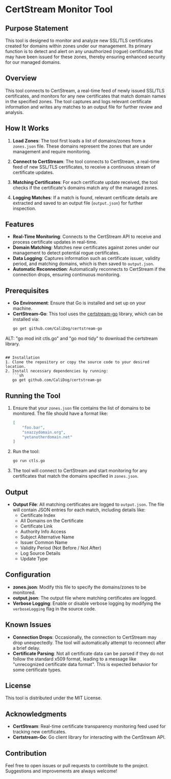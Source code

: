 # CertStream Monitor Tool

## Purpose Statement
This tool is designed to monitor and analyze new SSL/TLS certificates created for domains within zones under our management. Its primary function is to detect and alert on any unauthorized (rogue) certificates that may have been issued for these zones, thereby ensuring enhanced security for our managed domains.

## Overview
This tool connects to CertStream, a real-time feed of newly issued SSL/TLS certificates, and monitors for any new certificates that match domain names in the specified zones. The tool captures and logs relevant certificate information and writes any matches to an output file for further review and analysis.

## How It Works
1. **Load Zones**: The tool first loads a list of domains/zones from a `zones.json` file. These domains represent the zones that are under management and require monitoring.

2. **Connect to CertStream**: The tool connects to CertStream, a real-time feed of new SSL/TLS certificates, to receive a continuous stream of certificate updates.

3. **Matching Certificates**: For each certificate update received, the tool checks if the certificate's domains match any of the managed zones.

4. **Logging Matches**: If a match is found, relevant certificate details are extracted and saved to an output file (`output.json`) for further inspection.

## Features
- **Real-Time Monitoring**: Connects to the CertStream API to receive and process certificate updates in real-time.
- **Domain Matching**: Matches new certificates against zones under our management to detect potential rogue certificates.
- **Data Logging**: Captures information such as certificate issuer, validity period, and matching domains, which is then saved to `output.json`.
- **Automatic Reconnection**: Automatically reconnects to CertStream if the connection drops, ensuring continuous monitoring.

## Prerequisites
- **Go Environment**: Ensure that Go is installed and set up on your machine.
- **CertStream-Go**: This tool uses the [certstream-go](https://github.com/CaliDog/certstream-go) library, which can be installed via:
  ```sh
  go get github.com/CaliDog/certstream-go
  
ALT: 
"go mod init ctls.go" and "go mod tidy" to download the certstream library.
```

## Installation
1. Clone the repository or copy the source code to your desired location.
2. Install necessary dependencies by running:
   ```sh
   go get github.com/CaliDog/certstream-go
   ```

## Running the Tool
1. Ensure that your `zones.json` file contains the list of domains to be monitored. The file should have a format like:
   ```json
   [
       "foo.bar",
       "snazzydomain.org",
       "yetanotherdomain.net"
   ]
   ```
2. Run the tool:
   ```sh
   go run ctls.go
   ```
3. The tool will connect to CertStream and start monitoring for any certificates that match the domains specified in `zones.json`.

## Output
- **Output File**: All matching certificates are logged to `output.json`. The file will contain JSON entries for each match, including details like:
  - Certificate Index
  - All Domains on the Certificate
  - Certificate Link
  - Authority Info Access
  - Subject Alternative Name
  - Issuer Common Name
  - Validity Period (Not Before / Not After)
  - Log Source Details
  - Update Type

## Configuration
- **zones.json**: Modify this file to specify the domains/zones to be monitored.
- **output.json**: The output file where matching certificates are logged.
- **Verbose Logging**: Enable or disable verbose logging by modifying the `verboseLogging` flag in the source code.

## Known Issues
- **Connection Drops**: Occasionally, the connection to CertStream may drop unexpectedly. The tool will automatically attempt to reconnect after a brief delay.
- **Certificate Parsing**: Not all certificate data can be parsed if they do not follow the standard x509 format, leading to a message like "unrecognized certificate data format". This is expected behavior for some certificate types.

## License
This tool is distributed under the MIT License.

## Acknowledgments
- **CertStream**: Real-time certificate transparency monitoring feed used for tracking new certificates.
- **Certstream-Go**: Go client library for interacting with the CertStream API.

## Contribution
Feel free to open issues or pull requests to contribute to the project. Suggestions and improvements are always welcome!
